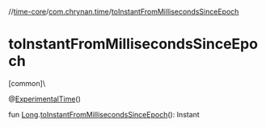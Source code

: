 //[time-core](../../index.md)/[com.chrynan.time](index.md)/[toInstantFromMillisecondsSinceEpoch](to-instant-from-milliseconds-since-epoch.md)

# toInstantFromMillisecondsSinceEpoch

[common]\

@[ExperimentalTime](https://kotlinlang.org/api/latest/jvm/stdlib/kotlin.time/-experimental-time/index.html)()

fun [Long](https://kotlinlang.org/api/latest/jvm/stdlib/kotlin/-long/index.html).[toInstantFromMillisecondsSinceEpoch](to-instant-from-milliseconds-since-epoch.md)(): Instant
